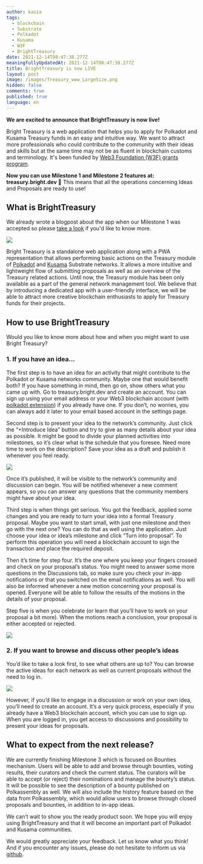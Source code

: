 ```yaml
---
author: kasia
tags:
  - blockchain
  - Substrate
  - Polkadot
  - Kusama
  - W3F
  - BrightTreasury
date: 2021-12-14T08:47:38.277Z
meaningfullyUpdatedAt: 2021-12-14T08:47:38.277Z
title: BrightTreasury is now LIVE
layout: post
image: /images/Treasury_www_LargeSize.png
hidden: false
comments: true
published: true
language: en
---
```

**We are excited to announce that BrightTreasury is now live!**

Bright Treasury is a web application that helps you to apply for Polkadot and Kusama Treasury funds in an easy and intuitive way. We want to attract more professionals who could contribute to the community with their ideas and skills but at the same time may not be as fluent in blockchain customs and terminology. It's been funded by [Web3 Foundation (W3F) grants program](https://web3.foundation/grants/).

**Now you can use Milestone 1 and Milestone 2 features at: treasury.bright.dev 🎉** This means that all the operations concerning Ideas and Proposals are ready to use! 

## What is BrightTreasury

<YouTubeEmbed url='https://www.youtube.com/watch?v=AKe5HynDQnU' />

We already wrote a blogpost about the app when our Milestone 1 was accepted so please [take a look](https://brightinventions.pl/blog/bright-treasury-a-treasury-module-application-funded-by-a-w3f-foundation-grant/) if you'd like to know more.

![](https://lh4.googleusercontent.com/YHLnXFWM1CPpI4lSYNXXjsPyHGNMfTcVQrHqShN2I4faQN46a419CcrYMOsntwV_UXq5g6Pv1po8Ofo9H8GGxd1C5Rb427B0oC_jeQpwVCky5uzUwkHGuPXT8okQuFk9BWogMkNx)

Bright Treasury is a standalone web application along with a PWA representation that allows performing basic actions on the Treasury module of [Polkadot](https://polkadot.network/) and [Kusama](https://kusama.network/) Substrate networks. It allows a more intuitive and lightweight flow of submitting proposals as well as an overview of the Treasury related actions. Until now, the Treasury module has been only available as a part of the general network management tool. We believe that by introducing a dedicated app with a user-friendly interface, we will be able to attract more creative blockchain enthusiasts to apply for Treasury funds for their projects. 

## How to use BrightTreasury

Would you like to know more about how and when you might want to use Bright Treasury? 

### 1. If you have an idea...

The first step is to have an idea for an activity that might contribute to the Polkadot or Kusama networks community. Maybe one that would benefit both? If you have something in mind, then go on, show others what you came up with. Go to treasury.bright.dev and create an account. You can sign up using your email address or your Web3 blockchain account (with [polkadot extension](https://polkadot.js.org/extension/)) if you already have one. If you don’t, no worries, you can always add it later to your email based account in the settings page. 

Second step is to present your idea to the network’s community. Just click the “+Introduce Idea” button and try to give as many details about your idea as possible. It might be good to divide your planned activities into milestones, so it’s clear what is the schedule that you foresee. Need more time to work on the description? Save your idea as a draft and publish it whenever you feel ready. 

![](https://lh4.googleusercontent.com/Vx7206T3VvWdunzdp2qaX_str1cXAV0IzFqR7g76X4mikCCzAobHKUhtOZ7ZPqhtcRMeDHYSLh1dO4mZ6CSBjWeJQXP5uDu2F6AMakDqyt51yKcGaSCparypz0RTDsZsRvhPHdxI)

Once it’s published, it will be visible to the network’s community and discussion can begin. You will be notified whenever a new comment appears, so you can answer any questions that the community members might have about your idea. 

Third step is when things get serious. You got the feedback, applied some changes and you are ready to turn your idea into a formal Treasury proposal. Maybe you want to start small, with just one milestone and then go with the next one? You can do that as well using the application. Just choose your idea or idea’s milestone and click “Turn into proposal”. To perform this operation you will need a blockchain account to sign the transaction and place the required deposit. 

Then it’s time for step four. It’s the one where you keep your fingers crossed and check on your proposal’s status. You might need to answer some more questions in the Discussions tab, so make sure you check your in-app notifications or that you switched on the email notifications as well. You will also be informed whenever a new motion concerning your proposal is opened. Everyone will be able to follow the results of the motions in the details of your proposal. 

Step five is when you celebrate (or learn that you’ll have to work on your proposal a bit more). When the motions reach a conclusion, your proposal is either accepted or rejected. 

![](https://lh5.googleusercontent.com/iUckpLAJOhfn1cSi6PmIR1TmCLT_fiOFcIbbUV-gEKzpOPnCawhrquXTs8JWkwIkg6GdDyTRgG8_lfEL1KwMregKejxcegfiFgjepWklJSW03yDjlj3cq2K3IfHo4H6Poo6sI1fV)

### 2. If you want to browse and discuss other people’s ideas

You’d like to take a look first, to see what others are up to? You can browse the active ideas for each network as well as current proposals without the need to log in. 

![](https://lh3.googleusercontent.com/Jo9WF5zPe82v1HjEOeE5o6lD8k4okn1Srcrpp66kWbvYrAFTjKbPC9heG92k-lUC3z1-a4XujjtGGShdjcoSJZqA_aqcQK6sTfPnNdUf3wbvP0x4HBWs1fBlFHyktZn-iRNyy6fE)

However, if you’d like to engage in a discussion or work on your own idea, you’ll need to create an account. It’s a very quick process, especially if you already have a Web3 blockchain account, which you can use to sign up. When you are logged in, you get access to discussions and possibility to present your ideas for proposals.

## What to expect from the next release?

We are currently finishing Milestone 3 which is focused on Bounties mechanism. Users will be able to add and browse through bounties, voting results, their curators and check the current status. The curators will be able to accept (or reject) their nominations and manage the bounty’s status. It will be possible to see the description of a bounty published on Polkassembly as well. We will also include the history feature based on the data from Polkassembly, which would allow users to browse through closed proposals and bounties, in addition to in-app ideas. 

We can’t wait to show you the ready product soon. We hope you will enjoy using BrightTreasury and that it will become an important part of Polkadot and Kusama communities. 

We would greatly appreciate your feedback. Let us know what you think! And if you encounter any issues, please do not hesitate to inform us via [github](https://github.com/bright/bright-tresury/issues).